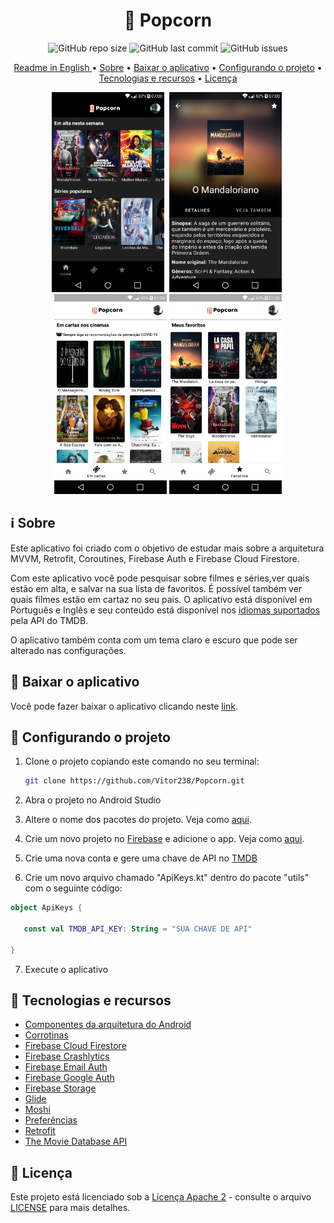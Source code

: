 <h1 align="center"> 🍿 Popcorn </h1>

<p align="center">
<img alt="GitHub repo size" src="https://img.shields.io/github/repo-size/Vitor238/Popcorn">

<img alt="GitHub last commit" src="https://img.shields.io/github/last-commit/Vitor238/Popcorn">

<img alt="GitHub issues" src="https://img.shields.io/github/issues/Vitor238/Popcorn">

</p>

<p align="center">
 <a href="./README.md">Readme in English </a> •
 <a href="#information_source-sobre">Sobre</a> •
 <a href="#iphone-baixar-o-aplicativo">Baixar o aplicativo</a> •
 <a href="#hammer-configurando-o-projeto">Configurando o projeto</a> •
 <a href="#rocket-tecnologias-e-recursos">Tecnologias e recursos</a> •
 <a href="#memo--licença">Licença</a>
</p>

<p align="center">
<img src="./screenshots/home_pt_br.png" alt="Home" 
width="180">
<img src="./screenshots/info_pt_br.png" 
alt="Info" width="180" hspace="4">
<img src="screenshots/now_playing_pt_br.png" alt="Em cartaz" 
width="180">
<img src="./screenshots/favorites_pt_br.png" alt="Favoritos" 
width="180">
</p>

## :information_source: Sobre

Este aplicativo foi criado com o objetivo de estudar mais sobre a arquitetura MVVM, Retrofit, Coroutines, Firebase Auth e Firebase Cloud Firestore.

Com este aplicativo você pode pesquisar sobre filmes e séries,ver quais estão em alta, e salvar na sua lista de favoritos. É possível também ver quais filmes estão em cartaz no seu pais. O aplicativo está disponível em Português e Inglês e seu conteúdo está disponível nos [idiomas suportados](https://developers.themoviedb.org/3/configuration/get-languages) pela API do TMDB.

O aplicativo também conta com um tema claro e escuro que pode ser alterado nas configurações.


## :iphone: Baixar o aplicativo

Você pode fazer baixar o aplicativo clicando neste [link](https://github.com/Vitor238/Popcorn/releases/download/v1.0.5/popcorn.apk).

## :hammer: Configurando o projeto

1. Clone o projeto copiando este comando no seu terminal:

   ```bash
   git clone https://github.com/Vitor238/Popcorn.git
   ```

2. Abra o projeto no Android Studio

3. Altere o nome dos pacotes do projeto. Veja como [aqui](https://stackoverflow.com/a/29092698/9729980).

4. Crie um novo projeto no [Firebase](https://console.firebase.google.com/) e adicione o app. Veja como [aqui](https://firebase.google.com/docs/android/setup).

5. Crie uma nova conta e gere uma chave de API no [TMDB](https://developers.themoviedb.org/3/getting-started/introduction)

6. Crie um novo arquivo chamado "ApiKeys.kt" dentro do pacote "utils" com o seguinte código:

```kotlin
object ApiKeys {

   const val TMDB_API_KEY: String = "SUA CHAVE DE API"

}
```

7. Execute o aplicativo

## :rocket: Tecnologias e recursos

- [Componentes da arquitetura do Android](https://developer.android.com/topic/libraries/architecture?hl=pt-br)
- [Corrotinas](https://developer.android.com/kotlin/coroutines?hl=pt-br)
- [Firebase Cloud Firestore](https://firebase.google.com/docs/firestore/quickstart?hl=pt-br)
- [Firebase Crashlytics](https://firebase.google.com/docs/crashlytics/get-started?hl=pt-br&platform=android)
- [Firebase Email Auth](https://firebase.google.com/docs/auth/android/password-auth?hl=pt-br)
- [Firebase Google Auth](https://firebase.google.com/docs/auth/android/google-signin?hl=pt)
- [Firebase Storage](https://firebase.google.com/docs/storage/android/start?hl=pt-br)
- [Glide](https://github.com/bumptech/glide)
- [Moshi](https://github.com/square/moshi)
- [Preferências](https://developer.android.com/jetpack/androidx/releases/preference?hl=pt-br)
- [Retrofit](https://github.com/square/retrofit)
- [The Movie Database API](https://www.themoviedb.org/documentation/api)


## :memo:  Licença

Este projeto está licenciado sob a [Licença Apache 2](https://www.apache.org/licenses/LICENSE-2.0https://www.apache.org/licenses/LICENSE-2.0) - consulte o arquivo [LICENSE](LICENSE) para mais detalhes.
